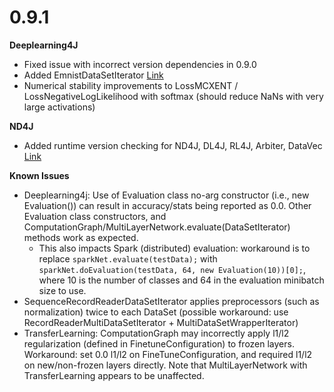 # 0.9.1

**Deeplearning4J**

* Fixed issue with incorrect version dependencies in 0.9.0
* Added EmnistDataSetIterator [Link](https://github.com/eclipse/deeplearning4j/blob/master/deeplearning4j/deeplearning4j-data/deeplearning4j-datasets/src/main/java/org/deeplearning4j/datasets/iterator/impl/EmnistDataSetIterator.java#L32)
* Numerical stability improvements to LossMCXENT / LossNegativeLogLikelihood with softmax \(should reduce NaNs with very large activations\)

**ND4J**

* Added runtime version checking for ND4J, DL4J, RL4J, Arbiter, DataVec [Link](https://github.com/eclipse/deeplearning4j/blob/master/nd4j/nd4j-backends/nd4j-api-parent/nd4j-api/src/main/java/org/nd4j/versioncheck/VersionCheck.java)

**Known Issues**

* Deeplearning4j: Use of Evaluation class no-arg constructor \(i.e., new Evaluation\(\)\) can result in accuracy/stats being reported as 0.0. Other Evaluation class constructors, and ComputationGraph/MultiLayerNetwork.evaluate\(DataSetIterator\) methods work as expected.
  * This also impacts Spark \(distributed\) evaluation: workaround is to replace `sparkNet.evaluate(testData);` with `sparkNet.doEvaluation(testData, 64, new Evaluation(10))[0];`, where 10 is the number of classes and 64 in the evaluation minibatch size to use.
* SequenceRecordReaderDataSetIterator applies preprocessors \(such as normalization\) twice to each DataSet \(possible workaround: use RecordReaderMultiDataSetIterator + MultiDataSetWrapperIterator\)
* TransferLearning: ComputationGraph may incorrectly apply l1/l2 regularization \(defined in FinetuneConfiguration\) to frozen layers. Workaround: set 0.0 l1/l2 on FineTuneConfiguration, and required l1/l2 on new/non-frozen layers directly. Note that MultiLayerNetwork with TransferLearning appears to be unaffected.

